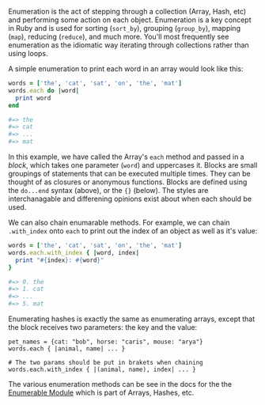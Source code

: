 Enumeration is the act of stepping through a collection (Array, Hash, etc) and performing some action on each object. 
Enumeration is a key concept in Ruby and is used for sorting (`sort_by`), grouping (`group_by`), mapping (`map`), reducing (`reduce`), and much more. You'll most frequently see enumeration as the idiomatic way iterating through collections rather than using loops.

A simple enumeration to print each word in an array would look like this:
```ruby
words = ['the', 'cat', 'sat', 'on', 'the', 'mat']
words.each do |word|
  print word
end

#=> the
#=> cat
#=> ...
#=> mat
```

In this example, we have called the Array's `each` method and passed in a _block_, which takes one parameter (`word`) and uppercases it. Blocks are small groupings of statements that can be executed multiple times. They can be thought of as closures or anonymous functions. Blocks are defined using the `do...end` syntax (above), or the `{}` (below). The styles are interchanagable and differening opinions exist about when each should be used.

We can also chain enumarable methods. For example, we can chain `.with_index` onto `each` to print out the index of an object as well as it's value:
```ruby
words = ['the', 'cat', 'sat', 'on', 'the', 'mat']
words.each.with_index { |word, index|
  print "#{index}: #{word}"
}

#=> 0. the
#=> 1. cat
#=> ...
#=> 5. mat
```

Enumerating hashes is exactly the same as enumerating arrays, except that the block receives two parameters: the key and the value:

```
pet_names = {cat: "bob", horse: "caris", mouse: "arya"}
words.each { |animal, name| ... }

# The two params should be put in brakets when chaining
words.each.with_index { |(animal, name), index| ... }
```

The various enumeration methods can be see in the docs for the the [Enumerable Module](https://ruby-doc.org/core-2.7.1/Enumerable.html) which is part of Arrays, Hashes, etc.
